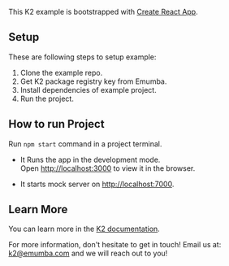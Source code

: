 This K2 example is bootstrapped with [Create React App](https://github.com/facebook/create-react-app).

## Setup

These are following steps to setup example:

1. Clone the example repo.
2. Get K2 package registry key from Emumba.
3. Install dependencies of example project.
4. Run the project.

## How to run Project

Run `npm start` command in a project terminal.

- It Runs the app in the development mode.<br>
  Open [http://localhost:3000](http://localhost:3000) to view it in the browser.

- It starts mock server on [http://localhost:7000](http://localhost:7000).

## Learn More

You can learn more in the [K2 documentation](https://k2.emumba.com/docs/introduction/).

For more information, don't hesitate to get in touch! Email us at: k2@emumba.com and we will reach out to you!
